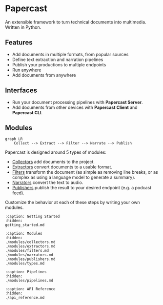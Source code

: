 # Papercast
An extensible framework to turn technical documents into multimedia. Written in Python.

## Features
- Add documents in multiple formats, from popular sources
- Define text extraction and narration pipelines
- Publish your productions to multiple endpoints
- Run anywhere
- Add documents from anywhere

## Interfaces
- Run your document processing pipelines with **Papercast Server**.
- Add documents from other devices with **Papercast Client** and **Papercast CLI**.

## Modules
```{mermaid}
graph LR
    Collect --> Extract --> Filter --> Narrate --> Publish
```
Papercast is designed around 5 types of modules:

- [Collectors](modules/collectors.md) add documents to the project.
- [Extractors](modules/extractors.md) convert documents to a usable format.
- [Filters](modules/filters.md) transform the document (as simple as removing line breaks, or as complex as using a language model to generate a summary).
- [Narrators](modules/narrators.md) convert the text to audio.
- [Publishers](modules/publishers.md) publish the result to your desired endpoint (e.g. a podcast feed).

Customize the behavior at each of these steps by writing your own modules.

```{toctree}
:caption: Getting Started
:hidden:
getting_started.md
```

```{toctree}
:caption: Modules
:hidden:
./modules/collectors.md
./modules/extractors.md
./modules/filters.md
./modules/narrators.md
./modules/publishers.md
./modules/types.md
```

```{toctree}
:caption: Pipelines
:hidden:
./modules/pipelines.md
```

```{toctree}
:caption: API Reference
:hidden:
./api_reference.md
```